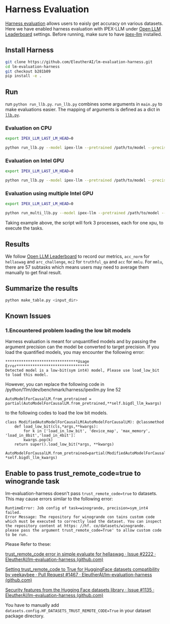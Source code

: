 # Harness Evaluation
[Harness evaluation](https://github.com/EleutherAI/lm-evaluation-harness) allows users to eaisly get accuracy on various datasets. Here we have enabled harness evaluation with IPEX-LLM under 
[Open LLM Leaderboard](https://huggingface.co/spaces/HuggingFaceH4/open_llm_leaderboard) settings.
Before running, make sure to have [ipex-llm](../../../README.md) installed.

## Install Harness
```bash
git clone https://github.com/EleutherAI/lm-evaluation-harness.git
cd lm-evaluation-harness
git checkout b281b09
pip install -e .
```

## Run
run `python run_llb.py`. `run_llb.py` combines some arguments in `main.py` to make evaluations easier. The mapping of arguments is defined as a dict in [`llb.py`](llb.py).

### Evaluation on CPU
```bash
export IPEX_LLM_LAST_LM_HEAD=0

python run_llb.py --model ipex-llm --pretrained /path/to/model --precision nf3 sym_int4 nf4 --device cpu --tasks hellaswag arc mmlu truthfulqa --batch 1 --no_cache
```
### Evaluation on Intel GPU
```bash
export IPEX_LLM_LAST_LM_HEAD=0

python run_llb.py --model ipex-llm --pretrained /path/to/model --precision nf3 sym_int4 nf4 --device xpu --tasks hellaswag arc mmlu truthfulqa --batch 1 --no_cache
```
### Evaluation using multiple Intel GPU
```bash
export IPEX_LLM_LAST_LM_HEAD=0

python run_multi_llb.py --model ipex-llm --pretrained /path/to/model --precision nf3 sym_int4 nf4 --device xpu:0,2,3 --tasks hellaswag arc mmlu truthfulqa --batch 1 --no_cache
```
Taking example above, the script will fork 3 processes, each for one xpu, to execute the tasks.
## Results
We follow [Open LLM Leaderboard](https://huggingface.co/spaces/HuggingFaceH4/open_llm_leaderboard) to record our metrics, `acc_norm` for `hellaswag` and `arc_challenge`, `mc2` for `truthful_qa` and `acc` for `mmlu`. For `mmlu`, there are 57 subtasks which means users may need to average them manually to get final result.
## Summarize the results
```python
python make_table.py <input_dir>
```

## Known Issues
### 1.Encountered problem loading the low bit models
Harness evaluation is meant for unquantified models and by passing the argument precision can the model be converted to target precision. If you load the quantified models, you may encounter the following error:
```
********************************Usage Error********************************
Detected model is a low-bit(sym int4) model, Please use load_low_bit to load this model.
```
 However, you can replace the following code in <ipex-11m-repo-root>/python/11m/dev/benchmark/harness/ipexllm.py line 52
```
AutoModelForCausalLM.from_pretrained = partial(AutoModelForCausalLM.from_pretrained,**self.bigdl_llm_kwargs)
```
to the following codes to load the low bit models.
```
class ModifiedAutoModelForCausalLM(AutoModelForCausalLM): @classmethod
    def load_low_bit(cls,*args,**kwargs):
        for k in ['load_in_low_bit', 'device_map', 'max_memory', 'load_in_8bit','load_in_4bit']: 
        kwargs.pop(k)
    return super().load_low_bit(*args, **kwargs)

AutoModelForCausalLM.from_pretrained=partial(ModifiedAutoModelForCausalLM.load_low_bit, *self.bigdl_llm_kwargs)
```
## Enable to pass trust_remote_code=true to winogrande task
lm-evaluation-harness doesn't pass `trust_remote_code=true` to datasets. This may cause errors similar to the following error: 
```
RuntimeError: Job config of task=winogrande, precision=sym_int4 failed. 
Error Message: The repository for winogrande con tains custom code which must be executed to correctly load the dataset. You can inspect the repository content at https: //hf. co/datasets/winogrande.
please pass the argument trust_remote_code=True' to allow custom code to be run. 
```
Please Refer to these:

[trust_remote_code error in simple evaluate for hellaswag · Issue #2222 · EleutherAI/lm-evaluation-harness (github.com) ](https://github.com/EleutherAI/lm-evaluation-harness/issues/2222)

[Setting trust_remote_code to True for HuggingFace datasets compatibility by veekaybee · Pull Request #1467 · EleutherAI/lm-evaluation-harness (github.com)](https://github.com/EleutherAI/lm-evaluation-harness/pull/1467#issuecomment-1964282427)

[Security features from the Hugging Face datasets library · Issue #1135 · EleutherAI/lm-evaluation-harness (github.com)](https://github.com/EleutherAI/lm-evaluation-harness/issues/1135#issuecomment-1961928695)

You have to manually add `datasets.config.HF_DATASETS_TRUST_REMOTE_CODE=True` in your dataset package directory.
